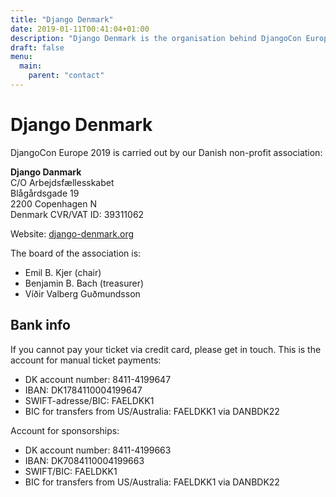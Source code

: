```yaml
---
title: "Django Denmark"
date: 2019-01-11T00:41:04+01:00
description: "Django Denmark is the organisation behind DjangoCon Europe 2019."
draft: false
menu:
  main:
    parent: "contact"
---
```



# Django Denmark

DjangoCon Europe 2019 is carried out by our Danish non-profit association:

**Django Danmark**<br/>
C/O Arbejdsfællesskabet<br/>
Blågårdsgade 19<br/>
2200 Copenhagen N<br/>
Denmark
CVR/VAT ID: 39311062

Website: [django-denmark.org](https://django-denmark.org/)

The board of the association is:

* Emil B. Kjer (chair)
* Benjamin B. Bach (treasurer)
* Víðir Valberg Guðmundsson


## Bank info

If you cannot pay your ticket via credit card, please get in touch. This is the account for manual ticket payments:

* DK account number: 8411-4199647
* IBAN: DK1784110004199647
* SWIFT-adresse/BIC: FAELDKK1
* BIC for transfers from US/Australia: FAELDKK1 via DANBDK22

Account for sponsorships:

* DK account number: 8411-4199663
* IBAN: DK7084110004199663
* SWIFT/BIC: FAELDKK1
* BIC for transfers from US/Australia: FAELDKK1 via DANBDK22

